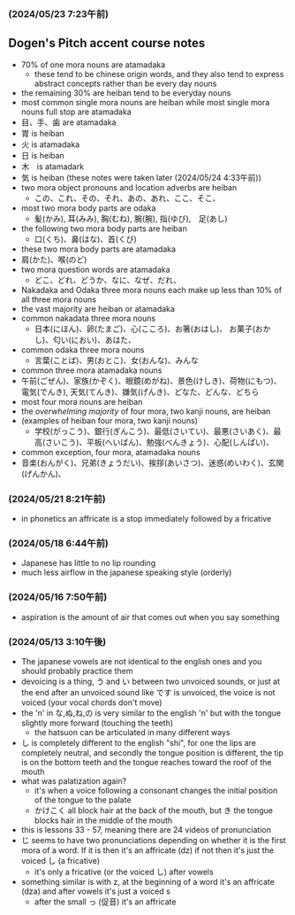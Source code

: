 ### (2024/05/23 7:23午前)
## Dogen's Pitch accent course notes
- 70% of one mora nouns are atamadaka
  - these tend to be chinese origin words, and they also tend to express abstract concepts rather than be every day nouns
- the remaining 30% are heiban tend to be everyday nouns
- most common single mora nouns are heiban while most single mora nouns full stop are atamadaka
- 目、手、歯 are atamadaka
- 胃 is heiban
- 火 is atamadaka
- 日 is heiban
- 木　is atamadark
- 気 is heiban
(these notes were taken later (2024/05/24 4:33午前))
- two mora object pronouns and location adverbs are heiban
  - この、これ、その、それ、あの、あれ、ここ、そこ、
- most two mora body parts are odaka
  - 髪(かみ), 耳(みみ), 胸(むね), 腕(腕), 指(ゆび),　足(あし)
- the following two mora body parts are heiban
  - 口(くち)、鼻(はな)、首(くび)
- these two mora body parts are atamadaka
 - 肩(かた)、喉(のど)
- two mora question words are atamadaka
  - どこ、どれ、どうか、なに、なぜ、だれ、
- Nakadaka and Odaka three mora nouns each make up less than 10% of all three mora nouns
- the vast majority are heiban or atamadaka
- common nakadata three mora nouns
  - 日本(にほん)、卵(たまご)、心(こころ)、お箸(おはし)、 お菓子(おかし)、匂い(におい)、あはた、
- common odaka three mora nouns
  - 言葉(ことば)、男(おとこ)、女(おんな)、みんな
- common three mora atamadaka nouns
 - 午前(ごぜん)、家族(かぞく)、眼鏡(めがね)、景色(けしき)、荷物(にもつ)、電気(でんき), 天気(てんき)、嫌気(げんき)、どなた、どんな、どちら
- most four mora nouns are heiban
- the *overwhelming majority* of four mora, two kanji nouns, are heiban
- (examples of heiban four mora, two kanji nouns)
  - 学校(がっこう)、銀行(ぎんこう)、最低(さいてい)、最悪(さいあく)、最高(さいこう)、平板(へいばん)、勉強(べんきょう)、心配(しんぱい)、
- common exception, four mora, atamadaka nouns
 - 音楽(おんがく)、兄弟(きょうだい)、挨拶(あいさつ)、迷惑(めいわく)、玄関(げんかん)、


### (2024/05/21 8:21午前)
- in phonetics an affricate is a stop immediately followed by a fricative


### (2024/05/18 6:44午前)
- Japanese has little to no lip rounding
- much less airflow in the japanese speaking style (orderly)



### (2024/05/16 7:50午前)
- aspiration is the amount of air that comes out when you say something



### (2024/05/13 3:10午後)
- The japanese vowels are not identical to the english ones and you should probably practice them
- devoicing is a thing, う and い between two unvoiced sounds, or just at the end after an unvoiced sound like です is unvoiced, the voice is not voiced (your vocal chords don't move)
- the 'n' in な,ぬ,ね,の is very similar to the english 'n' but with the tongue slightly more forward (touching the teeth)
  - the hatsuon can be articulated in many different ways
- し is completely different to the english "shi", for one the lips are completely neutral, and secondly the tongue position is different, the tip is on the bottom teeth and the tongue reaches toward the roof of the mouth
- what was palatization again?
  - it's when a voice following a consonant changes the initial position of the tongue to the palate
  - かけこく all block hair at the back of the mouth, but き the tongue blocks hair in the middle of the mouth
- this is lessons 33 - 57, meaning there are 24 videos of pronunciation
- じ seems to have two pronunciations depending on whether it is the first mora of a word. If it is then it's an affricate (dz) if not then it's just the voiced し (a fricative)
  - it's only a fricative (or the voiced し) after vowels
- something similar is with z, at the beginning of a word it's an affricate (dza) and after vowels it's just a voiced s
  - after the small っ (促音) it's an affricate

